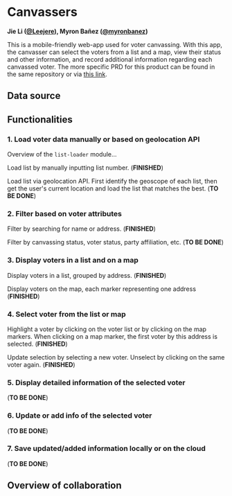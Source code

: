 # Canvassers

**Jie Li ([@Leejere](https://github.com/Leejere)), Myron Bañez ([@myronbanez](https://github.com/myronbanez))**

This is a mobile-friendly web-app used for voter canvassing. With this app, the canvasser can select the voters from a list and a map, view their status and other information, and record additional information regarding each canvassed voter. The more specific PRD for this product can be found in the same repository or via [this link](https://github.com/Leejere/js-voter-canvassing/blob/dev/PRD.md).

## Data source

## Functionalities

### 1. Load voter data manually or based on geolocation API

Overview of the `list-loader` module...

Load list by manually inputting list number. (**FINISHED**)

Load list via geolocation API. First identify the geoscope of each list, then get the user's current location and load the list that matches the best. (**TO BE DONE**)

### 2. Filter based on voter attributes

Filter by searching for name or address. (**FINISHED**)

Filter by canvassing status, voter status, party affiliation, etc. (**TO BE DONE**)

### 3. Display voters in a list and on a map

Display voters in a list, grouped by address. (**FINISHED**)

Display voters on the map, each marker representing one address (**FINISHED**)

### 4. Select voter from the list or map

Highlight a voter by clicking on the voter list or by clicking on the map markers. When clicking on a map marker, the first voter by this address is selected. (**FINISHED**)

Update selection by selecting a new voter. Unselect by clicking on the same voter again. (**FINISHED**)

### 5. Display detailed information of the selected voter

(**TO BE DONE**)

### 6. Update or add info of the selected voter

(**TO BE DONE**)

### 7. Save updated/added information locally or on the cloud

(**TO BE DONE**)

## Overview of collaboration